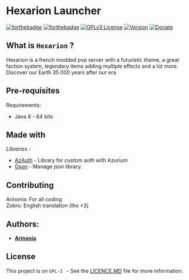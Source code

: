 
# Hexarion Launcher

  

[![forthebadge](https://forthebadge.com/images/badges/made-with-java.svg)](https://www.java.com/fr/)  [![forthebadge](https://forthebadge.com/images/badges/uses-git.svg)](https://github.com/)
[![GPLv3 License](https://img.shields.io/badge/License-GPL%20v3-yellow.svg)](https://opensource.org/licenses/) [![Version](https://badge.fury.io/gh/tterb%2FHyde.svg)](https://badge.fury.io/gh/tterb%2FHyde) [![Donate](https://img.shields.io/badge/$-support-ff69b4.svg?style=flat)](https://paypal.me/ArinoniaDev)

  

## What is `Hexarion` ?

Hexarion is a french modded pvp server with a futuristic theme, a great faction system, legendary items adding multiple effects and a lot more. Discover our Earth 35 000 years after our era

  

## Pre-requisites

  

Requirements:

- Java 8 - 64 bits  

## Made with
  
_Libraries :_

*  [AzAuth](https://azuriom.com/fr/docs/api-auth) - Library for custom auth with Azurium
*  [Gson](https://github.com/google/gson) - Manage json library.


## Contributing

Arinonia: For all coding </br>
Zobro: English translation (thx <3)

## Authors:

* [**Arinonia**](https://github.com/Arinonia)

## License

 
This project is on ``GPL-3 `` - See the [LICENCE.MD](https://github.com/Arinonia/Hexarion_Launcher/blob/master/LICENCE) file for more information.
